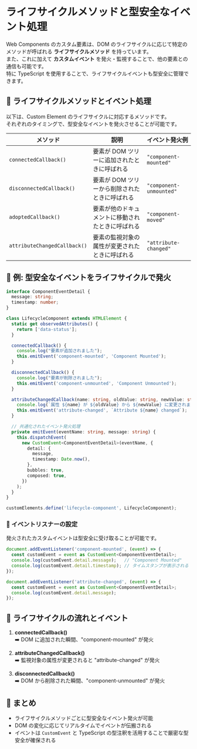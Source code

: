 # ライフサイクルメソッドと型安全なイベント処理

Web Components のカスタム要素は、DOM のライフサイクルに応じて特定のメソッドが呼ばれる **ライフサイクルメソッド** を持っています。  
また、これに加えて **カスタムイベント** を発火・監視することで、他の要素との通信も可能です。  
特に TypeScript を使用することで、ライフサイクルイベントも型安全に管理できます。

## 🔹 ライフサイクルメソッドとイベント処理
以下は、Custom Element のライフサイクルに対応するメソッドです。  
それぞれのタイミングで、型安全なイベントを発火させることが可能です。

| メソッド | 説明  | イベント発火例 |
|---|---|---|
| `connectedCallback()`   | 要素が DOM ツリーに追加されたときに呼ばれる  | `"component-mounted"` |
| `disconnectedCallback()`| 要素が DOM ツリーから削除されたときに呼ばれる   | `"component-unmounted"` |
| `adoptedCallback()` | 要素が他のドキュメントに移動されたときに呼ばれる   | `"component-moved"` |
| `attributeChangedCallback()` | 要素の監視対象の属性が変更されたときに呼ばれる  | `"attribute-changed"` |

## 📌 例: 型安全なイベントをライフサイクルで発火

```typescript
interface ComponentEventDetail {
  message: string;
  timestamp: number;
}

class LifecycleComponent extends HTMLElement {
  static get observedAttributes() {
    return ['data-status'];
  }

  connectedCallback() {
    console.log("要素が追加されました");
    this.emitEvent('component-mounted', 'Component Mounted');
  }

  disconnectedCallback() {
    console.log("要素が削除されました");
    this.emitEvent('component-unmounted', 'Component Unmounted');
  }

  attributeChangedCallback(name: string, oldValue: string, newValue: string) {
    console.log(`属性 ${name} が ${oldValue} から ${newValue} に変更されました`);
    this.emitEvent('attribute-changed', `Attribute ${name} changed`);
  }

  // 共通化されたイベント発火処理
  private emitEvent(eventName: string, message: string) {
    this.dispatchEvent(
      new CustomEvent<ComponentEventDetail>(eventName, {
        detail: {
          message,
          timestamp: Date.now(),
        },
        bubbles: true,
        composed: true,
      })
    );
  }
}

customElements.define('lifecycle-component', LifecycleComponent);
```

### 📌 イベントリスナーの設定
発火されたカスタムイベントは型安全に受け取ることが可能です。

```typescript
document.addEventListener('component-mounted', (event) => {
  const customEvent = event as CustomEvent<ComponentEventDetail>;
  console.log(customEvent.detail.message);   // "Component Mounted"
  console.log(customEvent.detail.timestamp); // タイムスタンプが表示される
});

document.addEventListener('attribute-changed', (event) => {
  const customEvent = event as CustomEvent<ComponentEventDetail>;
  console.log(customEvent.detail.message);
});
```

## 🔹 ライフサイクルの流れとイベント

1. **connectedCallback()**  
   ➡️ DOM に追加された瞬間、"component-mounted" が発火

2. **attributeChangedCallback()**  
   ➡️ 監視対象の属性が変更されると "attribute-changed" が発火

3. **disconnectedCallback()**  
   ➡️ DOM から削除された瞬間、"component-unmounted" が発火

## 🔹 まとめ
- ライフサイクルメソッドごとに型安全なイベント発火が可能
- DOM の変化に応じてリアルタイムでイベントが伝搬される
- イベントは `CustomEvent` と TypeScript の型注釈を活用することで厳密な型安全が確保される
